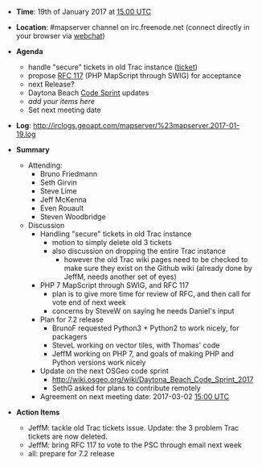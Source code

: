 * **Time**: 19th of January 2017 at [15.00 UTC](http://www.timeanddate.com/worldclock/fixedtime.html?year=2017&month=01&day=19&hour=15&min=0&sec=0%2016.00UTC)
* **Location**: #mapserver channel on irc.freenode.net (connect directly in your browser via [webchat](https://webchat.freenode.net/?channels=mapserver))
* **Agenda**
    * handle "secure" tickets in old Trac instance ([ticket](https://trac.osgeo.org/mapserver/ticket/4275))
    * propose [RFC 117](http://mapserver.org/development/rfc/ms-rfc-117.html) (PHP MapScript through SWIG) for acceptance
    * next Release?
    * Daytona Beach [Code Sprint](https://wiki.osgeo.org/wiki/Daytona_Beach_Code_Sprint_2017) updates
    * *add your items here*
    * Set next meeting date

* **Log**: http://irclogs.geoapt.com/mapserver/%23mapserver.2017-01-19.log

* **Summary**
  * Attending:
    * Bruno Friedmann
    * Seth Girvin
    * Steve Lime
    * Jeff McKenna
    * Even Rouault
    * Steven Woodbridge
  * Discussion
    * Handling "secure" tickets in old Trac instance
      * motion to simply delete old 3 tickets
      * also discussion on dropping the entire Trac instance
        * however the old Trac wiki pages need to be checked to make sure they exist on the Github wiki (already done by JeffM, needs another set of eyes)
    * PHP 7 MapScript through SWIG, and RFC 117
      * plan is to give more time for review of RFC, and then call for vote end of next week
      * concerns by SteveW on saying he needs Daniel's input
    * Plan for 7.2 release
      * BrunoF requested Python3 + Python2 to work nicely, for packagers
      * SteveL working on vector tiles, with Thomas' code
      * JeffM working on PHP 7, and goals of making PHP and Python versions work nicely
    * Update on the next OSGeo code sprint
      * http://wiki.osgeo.org/wiki/Daytona_Beach_Code_Sprint_2017
      * SethG asked for plans to contribute remotely
    * Agreement on next meeting date: 2017-03-02 [15:00 UTC](http://www.timeanddate.com/worldclock/fixedtime.html?year=2017&month=03&day=02&hour=15&min=0&sec=0%2016.00UTC)

* **Action Items**
  * JeffM: tackle old Trac tickets issue.  Update: the 3 problem Trac tickets are now deleted.
  * JeffM: bring RFC 117 to vote to the PSC through email next week
  * all: prepare for 7.2 release
